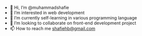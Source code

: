 - 👋 Hi, I’m @muhammadshafie
- 👀 I’m interested in web development
- 🌱 I’m currently self-learning in various programming language
- 💞️ I’m looking to collaborate on front-end development project
- 📫 How to reach me shafiehb@gmail.com

<!---
muhammadshafie/muhammadshafie is a ✨ special ✨ repository because its `README.md` (this file) appears on your GitHub profile.
You can click the Preview link to take a look at your changes.
--->

